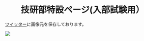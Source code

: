 <HTML lang="ja">

<TITLE> 技研部特設ページ </TITLE> 
 
<HEAD>


<BODY>
 

<h1 style="text-align:center">技研部特設ページ(入部試験用）</h1>



<P>
<A href="https://twitter.com">ツイッター</A>に画像元を保存しております。
</P>

<img src="https://pbs.twimg.com/media/E5g0Ii0UcAgG4Cf?format=png&name=4096x4096">

</BODY>


</HEAD>


</HTML>
